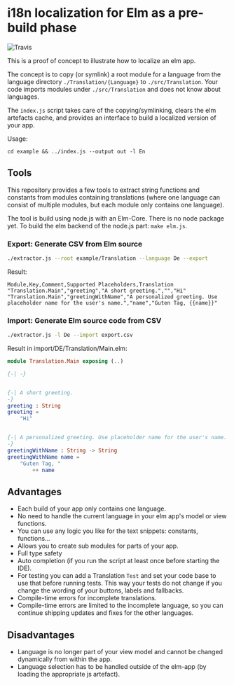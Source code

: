# i18n localization for Elm as a pre-build phase

![Travis](https://travis-ci.org/iosphere/elm-i18n.svg)

This is a proof of concept to illustrate how to localize an elm app.

The concept is to copy (or symlink) a root module for a language from the
language directory `./Translation/{Language}` to `./src/Translation`. Your code
imports modules under `./src/Translation` and does not know about languages.

The `index.js` script takes care of the copying/symlinking, clears the elm
artefacts cache, and provides an interface to build a localized version
of your app.

Usage:

`cd example && ../index.js --output out -l En`

## Tools

This repository provides a few tools to extract string functions and constants
from modules containing translations (where one language can consist of multiple
modules, but each module only contains one language).

The tool is build using node.js with an Elm-Core. There is no node package yet.
To build the elm backend of the node.js part: `make elm.js`.

### Export: Generate CSV from Elm source

```bash
./extractor.js --root example/Translation --language De --export
```

Result:

```csv
Module,Key,Comment,Supported Placeholders,Translation
"Translation.Main","greeting","A short greeting.","","Hi"
"Translation.Main","greetingWithName","A personalized greeting. Use placeholder name for the user's name.","name","Guten Tag, {{name}}"
```

### Import: Generate Elm source code from CSV

```bash
./extractor.js -l De --import export.csv
```

Result in import/DE/Translation/Main.elm:

```elm
module Translation.Main exposing (..)

{-| -}


{-| A short greeting.
-}
greeting : String
greeting =
    "Hi"


{-| A personalized greeting. Use placeholder name for the user's name.
-}
greetingWithName : String -> String
greetingWithName name =
    "Guten Tag, "
        ++ name
```

## Advantages

+ Each build of your app only contains one language.
+ No need to handle the current language in your elm app's model or view functions.
+ You can use any logic you like for the text snippets: constants, functions...
+ Allows you to create sub modules for parts of your app.
+ Full type safety
+ Auto completion (if you run the script at least once before starting the IDE).
+ For testing you can add a Translation `Test` and set your code base to use
  that before running tests. This way your tests do not change if you change the
  wording of your buttons, labels and fallbacks.
+ Compile-time errors for incomplete translations.
+ Compile-time errors are limited to the incomplete language, so you can
  continue shipping updates and fixes for the other languages.

## Disadvantages

- Language is no longer part of your view model and cannot be changed dynamically from within the app.
- Language selection has to be handled outside of the elm-app (by loading the appropriate js artefact).
